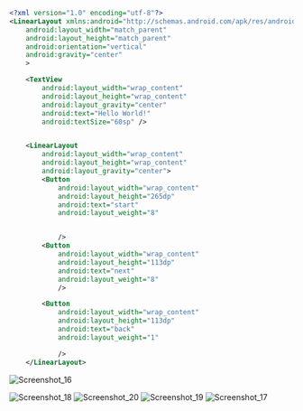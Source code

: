``` XML
<?xml version="1.0" encoding="utf-8"?>
<LinearLayout xmlns:android="http://schemas.android.com/apk/res/android"
    android:layout_width="match_parent"
    android:layout_height="match_parent"
    android:orientation="vertical"
    android:gravity="center"
    >

    <TextView
        android:layout_width="wrap_content"
        android:layout_height="wrap_content"
        android:layout_gravity="center"
        android:text="Hello World!"
        android:textSize="60sp" />


    <LinearLayout
        android:layout_width="wrap_content"
        android:layout_height="wrap_content"
        android:layout_gravity="center">
        <Button
            android:layout_width="wrap_content"
            android:layout_height="265dp"
            android:text="start"
            android:layout_weight="8"


            />
        <Button
            android:layout_width="wrap_content"
            android:layout_height="113dp"
            android:text="next"
            android:layout_weight="8"
            />

        <Button
            android:layout_width="wrap_content"
            android:layout_height="113dp"
            android:text="back"
            android:layout_weight="1"

            />
    </LinearLayout>

```






</LinearLayout>![Screenshot_16](https://user-images.githubusercontent.com/97594420/194500801-12daba19-d4c2-48d0-9379-50a8e7591a6a.png)


![Screenshot_18](https://user-images.githubusercontent.com/97594420/194509231-b4f7abec-75f3-4250-9ab3-5b4ec90162cb.png)
![Screenshot_20](https://user-images.githubusercontent.com/97594420/194509235-2ad6177e-ccba-44ec-b5d4-62fb1acac67d.png)
![Screenshot_19](https://user-images.githubusercontent.com/97594420/194509239-c9100cdd-848a-47f4-bebc-cba1ff42e694.png)
![Screenshot_17](https://user-images.githubusercontent.com/97594420/194509243-0506149d-a249-4338-b882-1c53a69fd8b7.png)
